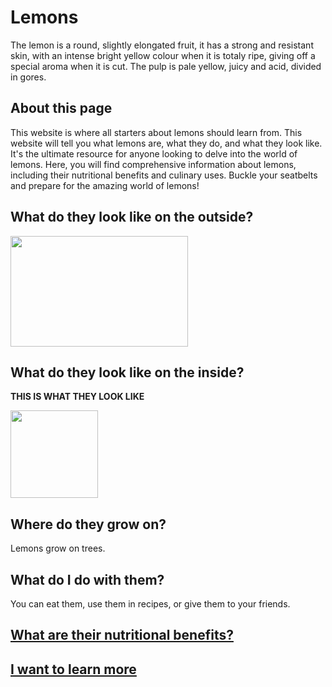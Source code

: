 # Lemons
The lemon is a round, slightly elongated fruit, it has a strong and resistant skin, with an intense bright yellow colour when it is totaly ripe, giving off a special aroma when it is cut. The pulp is pale yellow, juicy and acid, divided in gores.

## About this page
This website is where all starters about lemons should learn from. This website will tell you what lemons are, what they do, and what they look like. It's the ultimate resource for anyone looking to delve into the world of lemons. Here, you will find comprehensive information about lemons, including their nutritional benefits and culinary uses. Buckle your seatbelts and prepare for the amazing world of lemons!

## What do they look like on the outside?

<img src="https://www.kroger.com/product/images/xlarge/front/0000000004053" width="284" height="177">

## What do they look like on the inside?
**THIS IS WHAT THEY LOOK LIKE**


<img src="https://media.tenor.com/Cak-nHpTAVUAAAAC/lemon-slice-spinning.gif" width="140" height="140" />


## Where do they grow on?
Lemons grow on trees.

## What do I do with them?
You can eat them, use them in recipes, or give them to your friends.


## [What are their nutritional benefits?](https://www.webmd.com/diet/health-benefits-lemon)



## [I want to learn more](https://en.wikipedia.org/wiki/Lemon)

